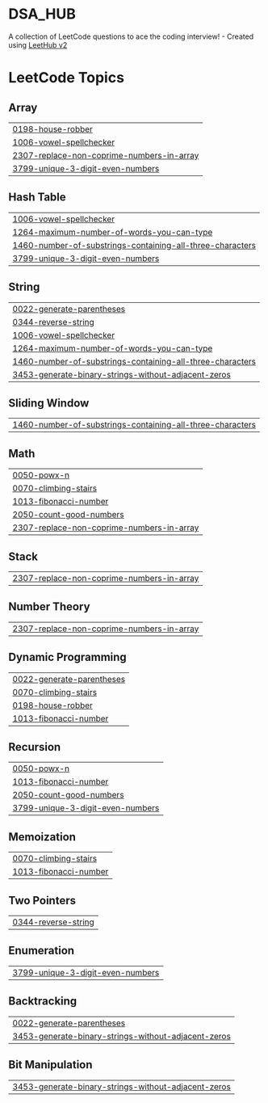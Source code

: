 # DSA_HUB
A collection of LeetCode questions to ace the coding interview! - Created using [LeetHub v2](https://github.com/arunbhardwaj/LeetHub-2.0)

<!---LeetCode Topics Start-->
# LeetCode Topics
## Array
|  |
| ------- |
| [0198-house-robber](https://github.com/Ayan-10-06-03/DSA_HUB/tree/master/0198-house-robber) |
| [1006-vowel-spellchecker](https://github.com/Ayan-10-06-03/DSA_HUB/tree/master/1006-vowel-spellchecker) |
| [2307-replace-non-coprime-numbers-in-array](https://github.com/Ayan-10-06-03/DSA_HUB/tree/master/2307-replace-non-coprime-numbers-in-array) |
| [3799-unique-3-digit-even-numbers](https://github.com/Ayan-10-06-03/DSA_HUB/tree/master/3799-unique-3-digit-even-numbers) |
## Hash Table
|  |
| ------- |
| [1006-vowel-spellchecker](https://github.com/Ayan-10-06-03/DSA_HUB/tree/master/1006-vowel-spellchecker) |
| [1264-maximum-number-of-words-you-can-type](https://github.com/Ayan-10-06-03/DSA_HUB/tree/master/1264-maximum-number-of-words-you-can-type) |
| [1460-number-of-substrings-containing-all-three-characters](https://github.com/Ayan-10-06-03/DSA_HUB/tree/master/1460-number-of-substrings-containing-all-three-characters) |
| [3799-unique-3-digit-even-numbers](https://github.com/Ayan-10-06-03/DSA_HUB/tree/master/3799-unique-3-digit-even-numbers) |
## String
|  |
| ------- |
| [0022-generate-parentheses](https://github.com/Ayan-10-06-03/DSA_HUB/tree/master/0022-generate-parentheses) |
| [0344-reverse-string](https://github.com/Ayan-10-06-03/DSA_HUB/tree/master/0344-reverse-string) |
| [1006-vowel-spellchecker](https://github.com/Ayan-10-06-03/DSA_HUB/tree/master/1006-vowel-spellchecker) |
| [1264-maximum-number-of-words-you-can-type](https://github.com/Ayan-10-06-03/DSA_HUB/tree/master/1264-maximum-number-of-words-you-can-type) |
| [1460-number-of-substrings-containing-all-three-characters](https://github.com/Ayan-10-06-03/DSA_HUB/tree/master/1460-number-of-substrings-containing-all-three-characters) |
| [3453-generate-binary-strings-without-adjacent-zeros](https://github.com/Ayan-10-06-03/DSA_HUB/tree/master/3453-generate-binary-strings-without-adjacent-zeros) |
## Sliding Window
|  |
| ------- |
| [1460-number-of-substrings-containing-all-three-characters](https://github.com/Ayan-10-06-03/DSA_HUB/tree/master/1460-number-of-substrings-containing-all-three-characters) |
## Math
|  |
| ------- |
| [0050-powx-n](https://github.com/Ayan-10-06-03/DSA_HUB/tree/master/0050-powx-n) |
| [0070-climbing-stairs](https://github.com/Ayan-10-06-03/DSA_HUB/tree/master/0070-climbing-stairs) |
| [1013-fibonacci-number](https://github.com/Ayan-10-06-03/DSA_HUB/tree/master/1013-fibonacci-number) |
| [2050-count-good-numbers](https://github.com/Ayan-10-06-03/DSA_HUB/tree/master/2050-count-good-numbers) |
| [2307-replace-non-coprime-numbers-in-array](https://github.com/Ayan-10-06-03/DSA_HUB/tree/master/2307-replace-non-coprime-numbers-in-array) |
## Stack
|  |
| ------- |
| [2307-replace-non-coprime-numbers-in-array](https://github.com/Ayan-10-06-03/DSA_HUB/tree/master/2307-replace-non-coprime-numbers-in-array) |
## Number Theory
|  |
| ------- |
| [2307-replace-non-coprime-numbers-in-array](https://github.com/Ayan-10-06-03/DSA_HUB/tree/master/2307-replace-non-coprime-numbers-in-array) |
## Dynamic Programming
|  |
| ------- |
| [0022-generate-parentheses](https://github.com/Ayan-10-06-03/DSA_HUB/tree/master/0022-generate-parentheses) |
| [0070-climbing-stairs](https://github.com/Ayan-10-06-03/DSA_HUB/tree/master/0070-climbing-stairs) |
| [0198-house-robber](https://github.com/Ayan-10-06-03/DSA_HUB/tree/master/0198-house-robber) |
| [1013-fibonacci-number](https://github.com/Ayan-10-06-03/DSA_HUB/tree/master/1013-fibonacci-number) |
## Recursion
|  |
| ------- |
| [0050-powx-n](https://github.com/Ayan-10-06-03/DSA_HUB/tree/master/0050-powx-n) |
| [1013-fibonacci-number](https://github.com/Ayan-10-06-03/DSA_HUB/tree/master/1013-fibonacci-number) |
| [2050-count-good-numbers](https://github.com/Ayan-10-06-03/DSA_HUB/tree/master/2050-count-good-numbers) |
| [3799-unique-3-digit-even-numbers](https://github.com/Ayan-10-06-03/DSA_HUB/tree/master/3799-unique-3-digit-even-numbers) |
## Memoization
|  |
| ------- |
| [0070-climbing-stairs](https://github.com/Ayan-10-06-03/DSA_HUB/tree/master/0070-climbing-stairs) |
| [1013-fibonacci-number](https://github.com/Ayan-10-06-03/DSA_HUB/tree/master/1013-fibonacci-number) |
## Two Pointers
|  |
| ------- |
| [0344-reverse-string](https://github.com/Ayan-10-06-03/DSA_HUB/tree/master/0344-reverse-string) |
## Enumeration
|  |
| ------- |
| [3799-unique-3-digit-even-numbers](https://github.com/Ayan-10-06-03/DSA_HUB/tree/master/3799-unique-3-digit-even-numbers) |
## Backtracking
|  |
| ------- |
| [0022-generate-parentheses](https://github.com/Ayan-10-06-03/DSA_HUB/tree/master/0022-generate-parentheses) |
| [3453-generate-binary-strings-without-adjacent-zeros](https://github.com/Ayan-10-06-03/DSA_HUB/tree/master/3453-generate-binary-strings-without-adjacent-zeros) |
## Bit Manipulation
|  |
| ------- |
| [3453-generate-binary-strings-without-adjacent-zeros](https://github.com/Ayan-10-06-03/DSA_HUB/tree/master/3453-generate-binary-strings-without-adjacent-zeros) |
<!---LeetCode Topics End-->
